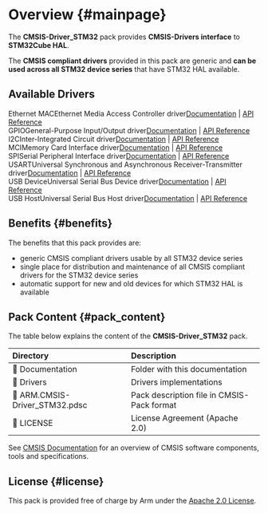 # Overview {#mainpage}

The **CMSIS-Driver_STM32** pack provides **CMSIS-Drivers interface** to **STM32Cube HAL**.

The **CMSIS compliant drivers** provided in this pack are generic and **can be used across all STM32 device series** that have STM32 HAL available.

## Available Drivers

<div class="tiles">
  <div class="tile">
    <span class="tileh h2">Ethernet MAC</span><span class="tiletxt">Ethernet Media Access Controller driver</span><span class="tilelinks"><a href="https://open-cmsis-pack.github.io/CMSIS-Driver_STM32/latest/eth_mac_stm32.html">Documentation</a> | <a href="https://arm-software.github.io/CMSIS_6/latest/Driver/group__eth__mac__interface__gr.html">API Reference</a></span>
  </div>
  <div class="tile">
    <span class="tileh h2">GPIO</span><span class="tiletxt">General-Purpose Input/Output driver</span><span class="tilelinks"><a href="https://open-cmsis-pack.github.io/CMSIS-Driver_STM32/latest/gpio_stm32.html">Documentation</a> | <a href="https://arm-software.github.io/CMSIS_6/latest/Driver/group__gpio__interface__gr.html">API Reference</a></span>
  </div>
  <div class="tile">
    <span class="tileh h2">I2C</span><span class="tiletxt">Inter-Integrated Circuit driver</span><span class="tilelinks"><a href="https://open-cmsis-pack.github.io/CMSIS-Driver_STM32/latest/i2c_stm32.html">Documentation</a> | <a href="https://arm-software.github.io/CMSIS_6/latest/Driver/group__i2c__interface__gr.html">API Reference</a></span>
  </div>
  <div class="tile">
    <span class="tileh h2">MCI</span><span class="tiletxt">Memory Card Interface driver</span><span class="tilelinks"><a href="https://open-cmsis-pack.github.io/CMSIS-Driver_STM32/latest/mci_stm32.html">Documentation</a> | <a href="https://arm-software.github.io/CMSIS_6/latest/Driver/group__mci__interface__gr.html">API Reference</a></span>
  </div>
  <div class="tile">
    <span class="tileh h2">SPI</span><span class="tiletxt">Serial Peripheral Interface driver</span><span class="tilelinks"><a href="https://open-cmsis-pack.github.io/CMSIS-Driver_STM32/latest/spi_stm32.html">Documentation</a> | <a href="https://arm-software.github.io/CMSIS_6/latest/Driver/group__spi__interface__gr.html">API Reference</a></span>
  </div>
  <div class="tile">
    <span class="tileh h2">USART</span><span class="tiletxt">Universal Synchronous and Asynchronous Receiver-Transmitter driver</span><span class="tilelinks"><a href="https://open-cmsis-pack.github.io/CMSIS-Driver_STM32/latest/usart_stm32.html">Documentation</a> | <a href="https://arm-software.github.io/CMSIS_6/latest/Driver/group__usart__interface__gr.html">API Reference</a></span>
  </div>
  <div class="tile">
    <span class="tileh h2">USB Device</span><span class="tiletxt">Universal Serial Bus Device driver</span><span class="tilelinks"><a href="https://open-cmsis-pack.github.io/CMSIS-Driver_STM32/latest/usbd_stm32.html">Documentation</a> | <a href="https://arm-software.github.io/CMSIS_6/latest/Driver/group__usbd__interface__gr.html">API Reference</a></span>
  </div>
  <div class="tile">
    <span class="tileh h2">USB Host</span><span class="tiletxt">Universal Serial Bus Host driver</span><span class="tilelinks"><a href="https://open-cmsis-pack.github.io/CMSIS-Driver_STM32/latest/usbh_stm32.html">Documentation</a> | <a href="https://arm-software.github.io/CMSIS_6/latest/Driver/group__usbh__interface__gr.html">API Reference</a></span>
  </div>
</div>

## Benefits {#benefits}

The benefits that this pack provides are:

  - generic CMSIS compliant drivers usable by all STM32 device series
  - single place for distribution and maintenance of all CMSIS compliant drivers for the STM32 device series
  - automatic support for new and old devices for which STM32 HAL is available

## Pack Content {#pack_content}

The table below explains the content of the **CMSIS-Driver_STM32** pack.

Directory                             | Description
:-------------------------------------|:------------------------------------------------------
📂 Documentation                      | Folder with this documentation
📂 Drivers                            | Drivers implementations
📄 ARM.CMSIS-Driver_STM32.pdsc        | Pack description file in CMSIS-Pack format
📄 LICENSE                            | License Agreement (Apache 2.0)

See [CMSIS Documentation](https://arm-software.github.io/CMSIS_6/) for an overview of CMSIS software components, tools and specifications.

## License {#license}

This pack is provided free of charge by Arm under the [Apache 2.0 License](https://raw.githubusercontent.com/Open-CMSIS-Pack/CMSIS-Driver_STM32/main/LICENSE).
